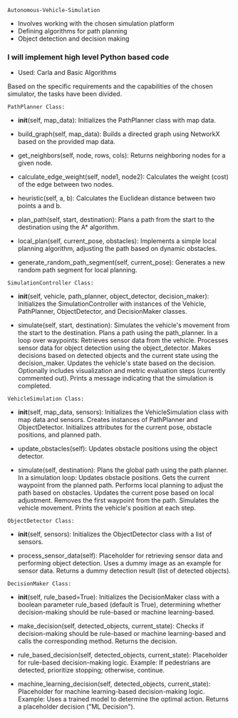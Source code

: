 ``` Autonomous-Vehicle-Simulation ```

+ Involves working with the chosen simulation platform
+ Defining algorithms for path planning
+ Object detection and decision making

### I will implement high level Python based code 
+ Used: Carla and Basic Algorithms

Based on the specific requirements and the capabilities of the chosen simulator, the tasks have been divided.

``` PathPlanner Class: ```
+ __init__(self, map_data):
Initializes the PathPlanner class with map data.

+ build_graph(self, map_data):
Builds a directed graph using NetworkX based on the provided map data.

+ get_neighbors(self, node, rows, cols):
Returns neighboring nodes for a given node.

+ calculate_edge_weight(self, node1, node2):
Calculates the weight (cost) of the edge between two nodes.

+ heuristic(self, a, b):
Calculates the Euclidean distance between two points a and b.

+ plan_path(self, start, destination):
Plans a path from the start to the destination using the A* algorithm.

+ local_plan(self, current_pose, obstacles):
Implements a simple local planning algorithm, adjusting the path based on dynamic obstacles.

+ generate_random_path_segment(self, current_pose):
Generates a new random path segment for local planning.

``` SimulationController Class: ```
+ __init__(self, vehicle, path_planner, object_detector, decision_maker):
Initializes the SimulationController with instances of the Vehicle, PathPlanner, ObjectDetector, and DecisionMaker classes.

+ simulate(self, start, destination):
Simulates the vehicle's movement from the start to the destination.
Plans a path using the path_planner.
In a loop over waypoints:
Retrieves sensor data from the vehicle.
Processes sensor data for object detection using the object_detector.
Makes decisions based on detected objects and the current state using the decision_maker.
Updates the vehicle's state based on the decision.
Optionally includes visualization and metric evaluation steps (currently commented out).
Prints a message indicating that the simulation is completed.

``` VehicleSimulation Class: ```
+ __init__(self, map_data, sensors):
Initializes the VehicleSimulation class with map data and sensors.
Creates instances of PathPlanner and ObjectDetector.
Initializes attributes for the current pose, obstacle positions, and planned path.

+ update_obstacles(self):
Updates obstacle positions using the object detector.

+ simulate(self, destination):
Plans the global path using the path planner.
In a simulation loop:
Updates obstacle positions.
Gets the current waypoint from the planned path.
Performs local planning to adjust the path based on obstacles.
Updates the current pose based on local adjustment.
Removes the first waypoint from the path.
Simulates the vehicle movement.
Prints the vehicle's position at each step.

``` ObjectDetector Class: ```
+ __init__(self, sensors):
Initializes the ObjectDetector class with a list of sensors.

+ process_sensor_data(self):
Placeholder for retrieving sensor data and performing object detection.
Uses a dummy image as an example for sensor data.
Returns a dummy detection result (list of detected objects).

``` DecisionMaker Class: ```
+ __init__(self, rule_based=True):
Initializes the DecisionMaker class with a boolean parameter rule_based (default is True), determining whether decision-making should be rule-based or machine learning-based.

+ make_decision(self, detected_objects, current_state):
Checks if decision-making should be rule-based or machine learning-based and calls the corresponding method.
Returns the decision.

+ rule_based_decision(self, detected_objects, current_state):
Placeholder for rule-based decision-making logic.
Example: If pedestrians are detected, prioritize stopping; otherwise, continue.

+ machine_learning_decision(self, detected_objects, current_state):
Placeholder for machine learning-based decision-making logic.
Example: Uses a trained model to determine the optimal action.
Returns a placeholder decision ("ML Decision").

